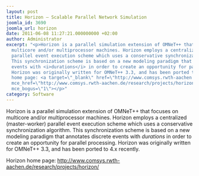 ```yaml
---
layout: post
title: Horizon – Scalable Parallel Network Simulation
joomla_id: 3690
joomla_url: horizon
date: 2011-06-08 11:27:21.000000000 +02:00
author: Administrator
excerpt: "<p>Horizon is a parallel simulation extension of OMNeT++ that focuses on
  multicore and/or multiprocessor machines. Horizon employs a centralized (master-worker)
  parallel event execution scheme which uses a conservative synchronization algorithm.
  This synchronization scheme is based on a new modeling paradigm that annotates discrete
  events with <i>durations</i> in order to create an opportunity for parallel processing.
  Horizon was originally written for OMNeT++ 3.3, and has been ported to 4.x recently.</p>\r\n\r\n<p>Horizon
  home page: <a target=\"_blank\" href=\"http://www.comsys.rwth-aachen.de/research/projects/horizon/\"
  mce_href=\"http://www.comsys.rwth-aachen.de/research/projects/horizon/\">http://www.comsys.rwth-aachen.de/research/projects/horizon/</a><br
  mce_bogus=\"1\"></p>"
category: Software
---
```

<p>Horizon is a parallel simulation extension of OMNeT++ that focuses on multicore and/or multiprocessor machines. Horizon employs a centralized (master-worker) parallel event execution scheme which uses a conservative synchronization algorithm. This synchronization scheme is based on a new modeling paradigm that annotates discrete events with <i>durations</i> in order to create an opportunity for parallel processing. Horizon was originally written for OMNeT++ 3.3, and has been ported to 4.x recently.</p>

<p>Horizon home page: <a target="_blank" href="http://www.comsys.rwth-aachen.de/research/projects/horizon/" mce_href="http://www.comsys.rwth-aachen.de/research/projects/horizon/">http://www.comsys.rwth-aachen.de/research/projects/horizon/</a><br mce_bogus="1"></p>
